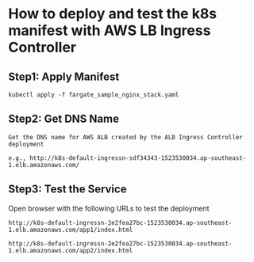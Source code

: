 # How to deploy and test the k8s manifest with AWS LB Ingress Controller

## Step1: Apply Manifest

    kubectl apply -f fargate_sample_nginx_stack.yaml
    
## Step2: Get DNS Name

    Get the DNS name for AWS ALB created by the ALB Ingress Controller deployment
    
    e.g., http://k8s-default-ingressn-sdf34343-1523530034.ap-southeast-1.elb.amazonaws.com/

## Step3: Test the Service

Open browser with the following URLs to test the deployment 

    http://k8s-default-ingressn-2e2fea27bc-1523530034.ap-southeast-1.elb.amazonaws.com/app1/index.html
    
    http://k8s-default-ingressn-2e2fea27bc-1523530034.ap-southeast-1.elb.amazonaws.com/app2/index.html

